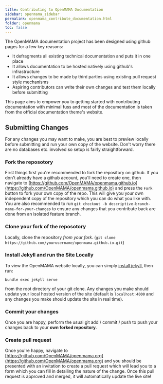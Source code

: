 ```yaml
---
title: Contributing to OpenMAMA Documentation
sidebar: openmama_sidebar
permalink: openmama_contribute_documentation.html
folder: openmama
toc: false
---
```


The OpenMAMA documentation project has been designed using github pages for a few key reasons:

* It defragments all existing technical documentation and puts it in one place
* It allows documentation to be hosted natively using github's infrastructure
* It allows changes to be made by third parties using existing pull request style mechanisms
* Aspiring contributors can write their own changes and test them locally before submitting

This page aims to empower you to getting started with contributing documentation with minimal fuss and most of
the documentation is taken from the official documentation theme's website.

## Submitting Changes

For any changes you may want to make, you are best to preview locally before submitting and run your own copy of the website.
Don't worry there are no databases etc. involved so setup is fairly straightforward.

### Fork the reposotory

First things first you're recommended to fork the repository on github. If you don't already have a github
account, you'll need to create one, then navigate to [https://github.com/OpenMAMA/openmama.github.io](https://github.com/OpenMAMA/openmama.github.io)
and press the `Fork` button to fork your own copy of the repo. This will give you your own independent copy of the repository which you
can do what you like with. You are also recommended to run `git checkout -b descriptive-branch-name-for-your-changes` to ensure any
changes that you contribute back are done from an isolated feature branch.

### Clone your fork of the reposotory

Locally, clone the repository *from your fork*. (`git clone https://github.com/yourusername/openmama.github.io.git`)

### Install Jekyll and run the Site Locally

To view the OpenMAMA website locally, you can simply [install jekyll](https://jekyllrb.com/docs/installation/), then run:

    bundle exec jekyll serve

from the root directory of your git clone. Any changes you make should update your local hosted version of the site (default is `localhost:4000`
and any changes you make should update the site in real time).

### Commit your changes

Once you are happy, perform the usual git add / commit / push to push your changes back to your **own forked repository**.

### Create pull request

Once you're happy, navigate to [https://github.com/OpenMAMA/openmama.org](https://github.com/OpenMAMA/openmama.org)
and you should be presented with an invitation to create a pull request which will lead you to a form which you can fill in
detailing the nature of the change. Once this pull request is approved and merged, it will automatically update the live site!